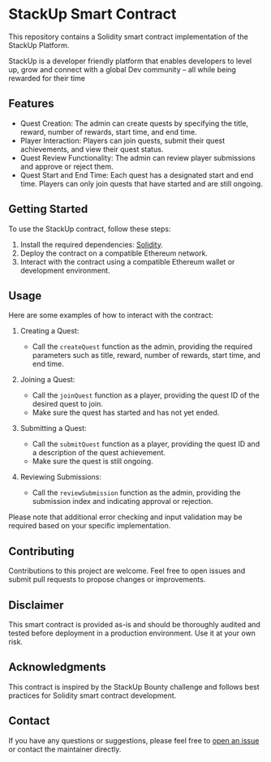 # StackUp Smart Contract

This repository contains a Solidity smart contract implementation of the StackUp Platform.

StackUp is a developer friendly platform that enables developers to level up, grow and connect with a global Dev community – all while being rewarded for their time

## Features

- Quest Creation: The admin can create quests by specifying the title, reward, number of rewards, start time, and end time.
- Player Interaction: Players can join quests, submit their quest achievements, and view their quest status.
- Quest Review Functionality: The admin can review player submissions and approve or reject them.
- Quest Start and End Time: Each quest has a designated start and end time. Players can only join quests that have started and are still ongoing.

## Getting Started

To use the StackUp contract, follow these steps:

1. Install the required dependencies: [Solidity](https://soliditylang.org/).
2. Deploy the contract on a compatible Ethereum network.
3. Interact with the contract using a compatible Ethereum wallet or development environment.

## Usage

Here are some examples of how to interact with the contract:

1. Creating a Quest:
   - Call the `createQuest` function as the admin, providing the required parameters such as title, reward, number of rewards, start time, and end time.
   
2. Joining a Quest:
   - Call the `joinQuest` function as a player, providing the quest ID of the desired quest to join.
   - Make sure the quest has started and has not yet ended.
   
3. Submitting a Quest:
   - Call the `submitQuest` function as a player, providing the quest ID and a description of the quest achievement.
   - Make sure the quest is still ongoing.
   
4. Reviewing Submissions:
   - Call the `reviewSubmission` function as the admin, providing the submission index and indicating approval or rejection.
   
Please note that additional error checking and input validation may be required based on your specific implementation.

## Contributing

Contributions to this project are welcome. Feel free to open issues and submit pull requests to propose changes or improvements.

## Disclaimer

This smart contract is provided as-is and should be thoroughly audited and tested before deployment in a production environment. Use it at your own risk.

## Acknowledgments

This contract is inspired by the StackUp Bounty challenge and follows best practices for Solidity smart contract development.

## Contact

If you have any questions or suggestions, please feel free to [open an issue](https://github.com/your/repository/issues) or contact the maintainer directly.

